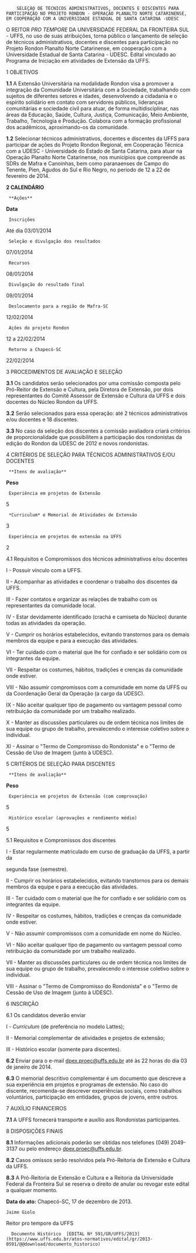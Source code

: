         SELEÇÃO DE TÉCNICOS ADMINISTRATIVOS, DOCENTES E DISCENTES PARA PARTICIPAÇÃO NO PROJETO RONDON - OPERAÇÃO PLANALTO NORTE CATARINENSE, EM COOPERAÇÃO COM A UNIVERSIDADE ESTADUAL DE SANTA CATARINA -UDESC  

O REITOR *PRO TEMPORE* DA UNIVERSIDADE FEDERAL DA FRONTEIRA SUL - UFFS, no uso de suas atribuições, torna público o lançamento de seleção de técnicos administrativos, docentes e discentes para participação no Projeto Rondon Planalto Norte Catarinense, em cooperação com a Universidade Estadual de Santa Catarina - UDESC. Edital vinculado ao Programa de Iniciação em atividades de Extensão da UFFS.

 1 OBJETIVOS

 **1.1** A Extensão Universitária na modalidade Rondon visa a promover a integração da Comunidade Universitária com a Sociedade, trabalhando com sujeitos de diferentes setores e idades, desenvolvendo a cidadania e o espírito solidário em contato com servidores públicos, lideranças comunitárias e sociedade civil para atuar, de forma multidisciplinar, nas áreas da Educação, Saúde, Cultura, Justiça, Comunicação, Meio Ambiente, Trabalho, Tecnologia e Produção. Colabora com a formação profissional dos acadêmicos, aproximando-os da comunidade.

 **1.2** Selecionar técnicos administrativos, docentes e discentes da UFFS para participar de ações do Projeto Rondon Regional, em Cooperação Técnica com a UDESC - Universidade do Estado de Santa Catarina, para atuar na Operação Planalto Norte Catarinense, nos municípios que compreende as SDRs de Mafra e Canoinhas, bem como paranaenses de Campo do Tenente, Pien, Agudos do Sul e Rio Negro, no período de 12 a 22 de fevereiro de 2014.

 **2 CALENDÁRIO**

     **Ações**

   **Data**

     Inscrições

   Até dia 03/01/2014

     Seleção e divulgação dos resultados

   07/01/2014

     Recursos

   08/01/2014

     Divulgação do resultado final

   09/01/2014

     Deslocamento para a região de Mafra-SC

   12/02/2014

     Ações do projeto Rondon

   12 a 22/02/2014

     Retorno a Chapecó-SC

   22/02/2014

      

 3 PROCEDIMENTOS DE AVALIAÇÃO E SELEÇÃO

 **3.1** Os candidatos serão selecionados por uma comissão composta pelo Pró-Reitor de Extensão e Cultura, pela Diretora de Extensão, por dois representantes do Comitê Assessor de Extensão e Cultura da UFFS e dois docentes do Núcleo Rondon da UFFS.

 **3.2** Serão selecionados para essa operação: até 2 técnicos administrativos e/ou docentes e 18 discentes.

 **3.3** No caso da seleção dos discentes a comissão avaliadora criará critérios de proporcionalidade que possibilitem a participação dos rondonistas da edição do Rondon da UDESC de 2012 e novos rondonistas.

 4 CRITÉRIOS DE SELEÇÃO PARA TÉCNICOS ADMINISTRATIVOS E/OU DOCENTES

     **Itens de avaliação**

   **Peso**

     Experiência em projetos de Extensão

   5

     *Curriculum* e Memorial de Atividades de Extensão

   3

     Experiência em projetos de extensão na UFFS

   2

      

 4.1 Requisitos e Compromissos dos técnicos administrativos e/ou docentes

 I - Possuir vínculo com a UFFS.

 II - Acompanhar as atividades e coordenar o trabalho dos discentes da UFFS.

 III - Fazer contatos e organizar as relações de trabalho com os representantes da comunidade local.

 IV - Estar devidamente identificado (crachá e camiseta do Núcleo) durante todas as atividades da operação.

 V - Cumprir os horários estabelecidos, evitando transtornos para os demais membros da equipe e para a execução das atividades.

 VI - Ter cuidado com o material que lhe for confiado e ser solidário com os integrantes da equipe.

 VII - Respeitar os costumes, hábitos, tradições e crenças da comunidade onde estiver.

 VIII - Não assumir compromissos com a comunidade em nome da UFFS ou da Coordenação Geral da Operação (a cargo da UDESC).

 IX - Não aceitar qualquer tipo de pagamento ou vantagem pessoal como retribuição da comunidade por um trabalho realizado.

 X - Manter as discussões particulares ou de ordem técnica nos limites de sua equipe ou grupo de trabalho, prevalecendo o interesse coletivo sobre o individual.

 XI - Assinar o "Termo de Compromisso do Rondonista" e o "Termo de Cessão de Uso de Imagem (junto à UDESC).

 5 CRITÉRIOS DE SELEÇÃO PARA DISCENTES

     **Itens de avaliação**

   **Peso**

     Experiência em projetos de Extensão (com comprovação)

   5

     Histórico escolar (aprovações e rendimento médio)

   5

      

 5.1 Requisitos e Compromissos dos discentes

 I - Estar regularmente matriculado em curso de graduação da UFFS, a partir da

 segunda fase (semestre).

 II - Cumprir os horários estabelecidos, evitando transtornos para os demais membros da equipe e para a execução das atividades.

 III - Ter cuidado com o material que lhe for confiado e ser solidário com os integrantes da equipe.

 IV - Respeitar os costumes, hábitos, tradições e crenças da comunidade onde estiver.

 V - Não assumir compromissos com a comunidade em nome do Núcleo.

 VI - Não aceitar qualquer tipo de pagamento ou vantagem pessoal como retribuição da comunidade por um trabalho realizado.

 VII - Manter as discussões particulares ou de ordem técnica nos limites de sua equipe ou grupo de trabalho, prevalecendo o interesse coletivo sobre o individual.

 VIII - Assinar o "Termo de Compromisso do Rondonista" e o "Termo de Cessão de Uso de Imagem (junto à UDESC).

 6 INSCRIÇÃO

 6.1 Os candidatos deverão enviar

 I - *Curriculum* (de preferência no modelo Lattes);

 II - Memorial complementar de atividades e projetos de extensão;

 III - Histórico escolar (somente para discentes).

 **6.2** Enviar para o e-mail dpex.proec@uffs.edu.br até às 22 horas do dia 03 de janeiro de 2014.

 **6.3** O memorial descritivo complementar é um documento que descreve a sua experiência em projetos e programas de extensão. No caso do discente, recomenda-se descrever experiências sociais, como trabalhos voluntários, participação em entidades, grupos de jovens, entre outros.

 7 AUXÍLIO FINANCEIROS

 **7.1** A UFFS fornecerá transporte e auxílio aos Rondonistas participantes.

 8 DISPOSIÇÕES FINAIS

  **8.1** Informações adicionais poderão ser obtidas nos telefones (049) 2049-3137 ou pelo endereço dpex.proec@uffs.edu.br.

 **8.2** Casos omissos serão resolvidos pela Pró-Reitoria de Extensão e Cultura da UFFS.

 **8.3** A Pró-Reitoria de Extensão e Cultura e a Reitoria da Universidade Federal da Fronteira Sul se reserva o direito de anular ou revogar este edital a qualquer momento.

  

   **Data do ato:** Chapecó-SC, 17 de dezembro de 2013.   
 

    Jaime Giolo   
 Reitor pro tempore da UFFS 

      Documento Histórico  [EDITAL Nº 591/GR/UFFS/2013](https://www.uffs.edu.br/atos-normativos/edital/gr/2013-0591/@@download/documento_historico)     
      